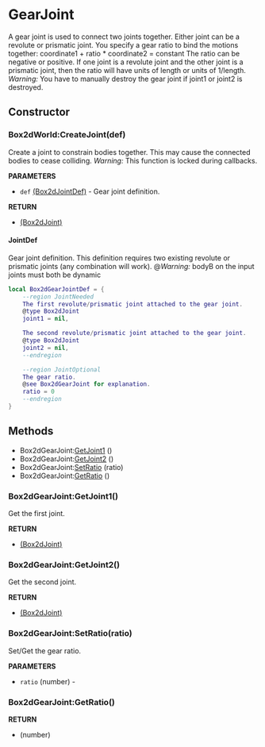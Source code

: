 # GearJoint
A gear joint is used to connect two joints together. Either joint
can be a revolute or prismatic joint. You specify a gear ratio
to bind the motions together:
coordinate1 + ratio * coordinate2 = constant
The ratio can be negative or positive. If one joint is a revolute joint
and the other joint is a prismatic joint, then the ratio will have units
of length or units of 1/length.
_Warning:_ You have to manually destroy the gear joint if joint1 or joint2
is destroyed.

## Constructor

### Box2dWorld:CreateJoint(def)
Create a joint to constrain bodies together.
This may cause the connected bodies to cease colliding.
_Warning:_ This function is locked during callbacks.

**PARAMETERS**
* `def` [(Box2dJointDef)](../Joint.md) - Gear joint definition.

**RETURN**
* [(Box2dJoint)](../Joint.md)

#### JointDef
Gear joint definition. This definition requires two existing
revolute or prismatic joints (any combination will work).
@_Warning:_ bodyB on the input joints must both be dynamic

```lua
local Box2dGearJointDef = {
    --region JointNeeded
    The first revolute/prismatic joint attached to the gear joint.
    @type Box2dJoint
    joint1 = nil,

    The second revolute/prismatic joint attached to the gear joint.
    @type Box2dJoint
    joint2 = nil,
    --endregion

    --region JointOptional
    The gear ratio.
    @see Box2dGearJoint for explanation.
    ratio = 0
    --endregion
}
```

## Methods

* Box2dGearJoint:[GetJoint1](#box2dgearjointgetjoint1) ()
* Box2dGearJoint:[GetJoint2](#box2dgearjointgetjoint2) ()
* Box2dGearJoint:[SetRatio](#box2dgearjointsetratioratio) (ratio)
* Box2dGearJoint:[GetRatio](#box2dgearjointgetratio) ()

### Box2dGearJoint:GetJoint1()
Get the first joint.

**RETURN**
* [(Box2dJoint)](../Joint.md)

### Box2dGearJoint:GetJoint2()
Get the second joint.

**RETURN**
* [(Box2dJoint)](../Joint.md)

### Box2dGearJoint:SetRatio(ratio)
Set/Get the gear ratio.

**PARAMETERS**
* `ratio` (number) -

### Box2dGearJoint:GetRatio()

**RETURN**
* (number)
